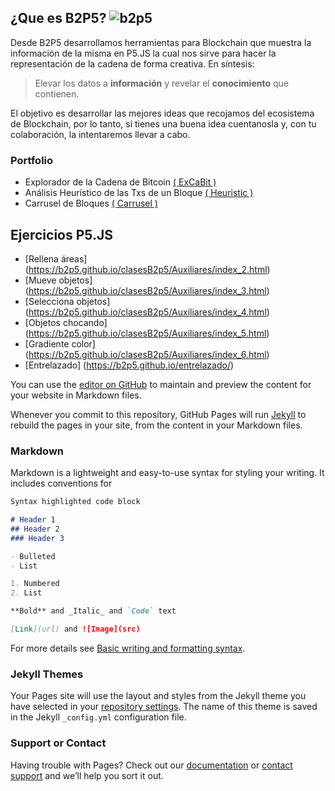 ## ¿Que es B2P5?   ![b2p5](/../../../excabit/media/logo50x50.png)    


Desde B2P5 desarrollamos herramientas para Blockchain que muestra la información de la misma en P5.JS la cual nos sirve para hacer la representación de la cadena de forma creativa. En síntesis:

>Elevar los datos a **información** y revelar  el **conocimiento** que contienen.

El objetivo es desarrollar las mejores ideas que recojamos del ecosistema de Blockchain, por lo tanto, si tienes una buena idea cuentanosla y, con tu colaboración, la intentaremos llevar a cabo.

### Portfolio

- Explorador de la Cadena de Bitcoin [( ExCaBit )](https://b2p5.github.io/excabit/)
- Análisis Heurístico de las Txs de un Bloque [( Heuristic )](https://b2p5.github.io/heuristicV2/)
- Carrusel de Bloques [( Carrusel )](https://b2p5.github.io/carruselBlockchain/)

## Ejercicios P5.JS

- [Rellena áreas] (https://b2p5.github.io/clasesB2p5/Auxiliares/index_2.html)
- [Mueve objetos] (https://b2p5.github.io/clasesB2p5/Auxiliares/index_3.html)
- [Selecciona objetos] (https://b2p5.github.io/clasesB2p5/Auxiliares/index_4.html)
- [Objetos chocando] (https://b2p5.github.io/clasesB2p5/Auxiliares/index_5.html)
- [Gradiente color] (https://b2p5.github.io/clasesB2p5/Auxiliares/index_6.html)
- [Entrelazado] (https://b2p5.github.io/entrelazado/)


You can use the [editor on GitHub](https://github.com/b2p5/b2p5.github.io/edit/main/README.md) to maintain and preview the content for your website in Markdown files.

Whenever you commit to this repository, GitHub Pages will run [Jekyll](https://jekyllrb.com/) to rebuild the pages in your site, from the content in your Markdown files.

### Markdown

Markdown is a lightweight and easy-to-use syntax for styling your writing. It includes conventions for

```markdown
Syntax highlighted code block

# Header 1
## Header 2
### Header 3

- Bulleted
- List

1. Numbered
2. List

**Bold** and _Italic_ and `Code` text

[Link](url) and ![Image](src)
```

For more details see [Basic writing and formatting syntax](https://docs.github.com/en/github/writing-on-github/getting-started-with-writing-and-formatting-on-github/basic-writing-and-formatting-syntax).

### Jekyll Themes

Your Pages site will use the layout and styles from the Jekyll theme you have selected in your [repository settings](https://github.com/b2p5/b2p5.github.io/settings/pages). The name of this theme is saved in the Jekyll `_config.yml` configuration file.

### Support or Contact

Having trouble with Pages? Check out our [documentation](https://docs.github.com/categories/github-pages-basics/) or [contact support](https://support.github.com/contact) and we’ll help you sort it out.
